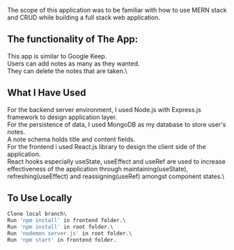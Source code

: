 
The scope of this application was to be familiar with how to use MERN stack and CRUD while building a full stack web application.

## The functionality of The App:
This app is similar to Google Keep.\
Users can add notes as many as they wanted.\
They can delete the notes that are taken.\

## What I Have Used
For the backend server environment, I used Node.js with Express.js framework to design application layer.\
For the persistence of data, I used MongoDB as my database to store user's notes.\
A note schema holds title and content fields.\
For the frontend i used React.js library to design the client side of the application.\
React hooks especially useState, useEffect and useRef are used to increase effectiveness of the application through maintaining(useState), refreshing(useEffect) and reassigning(useRef) amongst component states.\


## To Use Locally

```bash
Clone local branch\
Run 'npm install' in frontend folder.\
Run 'npm install' in root folder.\
Run 'nodemon server.js' in root folder.\
Run 'npm start' in frontend folder. 
```

